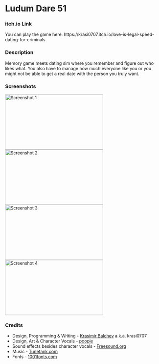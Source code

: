 # Ludum Dare 51
<h3>itch.io Link</h3>
<p>
You can play the game here: https://krasi0707.itch.io/love-is-legal-speed-dating-for-criminals
</p>
<h3>Description</h3>
<p>
Memory game meets dating sim where you remember and figure out who likes what. You also have to manage how much everyone like you or you might not be able to get a real date with the person you truly want.
</p>
<h3>Screenshots</h3>
<div>
<img src="https://img.itch.zone/aW1hZ2UvMTczMTU4MC8xMDE5NDE5My5wbmc=/original/YblDOM.png" alt="Screenshot 1" width="320" height="180">
<img src="https://img.itch.zone/aW1hZ2UvMTczMTU4MC8xMDE5NDE5OS5wbmc=/original/KBW%2B%2BQ.png" alt="Screenshot 2" width="320" height="180">
<img src="https://img.itch.zone/aW1hZ2UvMTczMTU4MC8xMDE5NDIwMi5wbmc=/original/gn4Foy.png" alt="Screenshot 3" width="320" height="180">
<img src="https://img.itch.zone/aW1hZ2UvMTczMTU4MC8xMDIwODgzOC5wbmc=/original/XdBFBC.png" alt="Screenshot 4" width="320" height="180">
</div>
<h3>Credits</h3>
<ul>
<li>Design, Programming & Writing - <a href="https://krasi0707.itch.io/">Krasimir Balchev</a> a.k.a. krasi0707</li>
<li>Design, Art & Character Vocals - <a href="https://www.youtube.com/channel/UC6AEAig50WUnBEk5hVkhHbg">poopie</a></li>
<li>Sound effects besides character vocals - <a href="https://freesound.org/">Freesound.org</a></li>
<li>Music - <a href="https://tunetank.com/">Tunetank.com</a></li>
<li>Fonts - <a href="https://www.1001fonts.com/">1001fonts.com</a></li>
</ul>
</p>
